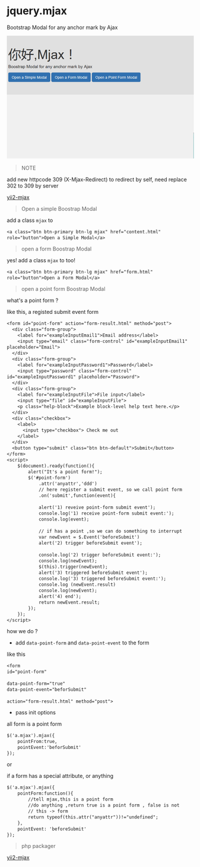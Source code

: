 # jquery.mjax

Bootstrap Modal for any anchor mark by Ajax

![模态框](images/mjax.gif)

> NOTE

add new httpcode 309 (X-Mjax-Redirect)  to redirect by self, need replace 302 to 309 by server

[yii2-mjax](https://github.com/dungang/yii2-mjax)

> Open a simple Boostrap Modal

add a class `mjax` to <a>

```
<a class="btn btn-primary btn-lg mjax" href="content.html" role="button">Open a Simple Modal</a>
```

> open a form Boostrap Modal

yes! add a class `mjax` to <a> too!

```
<a class="btn btn-primary btn-lg mjax" href="form.html" role="button">Open a Form Modal</a>
```

> open a point form Boostrap Modal

what's a point form ?

like this, a registed submit event form

```
<form id="point-form" action="form-result.html" method="post">
  <div class="form-group">
    <label for="exampleInputEmail1">Email address</label>
    <input type="email" class="form-control" id="exampleInputEmail1" placeholder="Email">
  </div>
  <div class="form-group">
    <label for="exampleInputPassword1">Password</label>
    <input type="password" class="form-control" id="exampleInputPassword1" placeholder="Password">
  </div>
  <div class="form-group">
    <label for="exampleInputFile">File input</label>
    <input type="file" id="exampleInputFile">
    <p class="help-block">Example block-level help text here.</p>
  </div>
  <div class="checkbox">
    <label>
      <input type="checkbox"> Check me out
    </label>
  </div>
  <button type="submit" class="btn btn-default">Submit</button>
</form>
<script>
    $(document).ready(function(){
        alert("It's a point form!");
        $('#point-form')
            .attr('anyattr','ddd')
            // here register a submit event, so we call point form
            .on('submit',function(event){

            alert('1) reveive point-form submit event');
            console.log('1) receive point-form submit event:');
            console.log(event);

            // if has a point ,so we can do something to interrupt
            var newEvent = $.Event('beforeSubmit')
            alert('2) trigger beforeSubmit event');

            console.log('2) trigger beforeSubmit event:');
            console.log(newEvent);
            $(this).trigger(newEvent);
            alert('3) triggered beforeSubmit event');
            console.log('3) triggered beforeSubmit event:');
            console.log (newEvent.result)
            console.log(newEvent);
            alert('4) end');
            return newEvent.result;
        });
    });
</script>
```
how we do ?

 -  add `data-point-form` and `data-point-event` to the form

like this

```
<form 
id="point-form" 

data-point-form="true" 
data-point-event="beforSubmit" 

action="form-result.html" method="post">

```

- pass init options

all form is a point form

```
$('a.mjax').mjax({
    pointFrom:true,
    pointEvent:'beforSubmit'
});

```

or 

if a form has a special attribute, or anything

```
$('a.mjax').mjax({
    pointForm:function(){ 
        //tell mjax,this is a point form 
        //do anything ,return true is a point form , false is not
        // this -> form
        return typeof(this.attr("anyattr"))!="undefined";
    },
    pointEvent: 'beforeSubmit'
});

```

> php packager

[yii2-mjax](https://github.com/dungang/yii2-mjax)